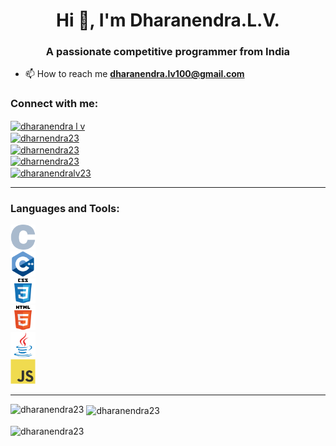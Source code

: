 <h1 align="center">Hi 👋, I'm Dharanendra.L.V.</h1>
<h3 align="center">A passionate competitive programmer from India</h3>


- 📫 How to reach me **dharanendra.lv100@gmail.com**

<h3 align="left">Connect with me:</h3>
<p align="left">
<a href="https://linkedin.com/in/dharanendralv" target="blank"><img align="center" src="https://cdn.jsdelivr.net/npm/simple-icons@3.0.1/icons/linkedin.svg" alt="dharanendra l v" height="30" width="40" /></a><br />
<a href="https://www.codechef.com/users/dharnendra23" target="blank"><img align="center" src="https://cdn.jsdelivr.net/npm/simple-icons@3.1.0/icons/codechef.svg" alt="dharnendra23" height="30" width="40" /></a><br />
<a href="https://www.hackerrank.com/dharnendra23" target="blank"><img align="center" src="https://cdn.jsdelivr.net/npm/simple-icons@3.0.1/icons/hackerrank.svg" alt="dharnendra23" height="30" width="40" /></a><br />
<a href="https://codeforces.com/profile/dharnendra23" target="blank"><img align="center" src="https://cdn.jsdelivr.net/npm/simple-icons@3.0.1/icons/codeforces.svg" alt="dharnendra23" height="30" width="40" /></a><br />
<a href="https://auth.geeksforgeeks.org/user/dharanendralv23" target="blank"><img align="center" src="https://cdn.jsdelivr.net/npm/simple-icons@3.0.1/icons/geeksforgeeks.svg" alt="dharanendralv23" height="30" width="40" /></a><br />
</p>

---

<h3 align="left">Languages and Tools:</h3>
<p align="left"> <a href="https://www.cprogramming.com/" target="_blank"> <img src="https://raw.githubusercontent.com/devicons/devicon/master/icons/c/c-original.svg" alt="c" width="40" height="40"/> </a><br /> <a href="https://www.w3schools.com/cpp/" target="_blank"> <img src="https://raw.githubusercontent.com/devicons/devicon/master/icons/cplusplus/cplusplus-original.svg" alt="cplusplus" width="40" height="40"/> </a><br /> <a href="https://www.w3schools.com/css/" target="_blank"> <img src="https://raw.githubusercontent.com/devicons/devicon/master/icons/css3/css3-original-wordmark.svg" alt="css3" width="40" height="40"/> </a><br /> <a href="https://www.w3.org/html/" target="_blank"> <img src="https://raw.githubusercontent.com/devicons/devicon/master/icons/html5/html5-original-wordmark.svg" alt="html5" width="40" height="40"/> </a><br /> <a href="https://www.java.com" target="_blank"> <img src="https://raw.githubusercontent.com/devicons/devicon/master/icons/java/java-original.svg" alt="java" width="40" height="40"/> </a> <br /><a href="https://developer.mozilla.org/en-US/docs/Web/JavaScript" target="_blank"> <img src="https://raw.githubusercontent.com/devicons/devicon/master/icons/javascript/javascript-original.svg" alt="javascript" width="40" height="40"/> </a> <br /></p>

---

<p><img align="left" src="https://github-readme-stats.vercel.app/api/top-langs?username=dharanendra23&show_icons=true&locale=en&layout=compact" alt="dharanendra23" /></p>

<p>&nbsp;<img align="center" src="https://github-readme-stats.vercel.app/api?username=dharanendra23&show_icons=true&locale=en" alt="dharanendra23" /></p>

<p><img align="center" src="https://github-readme-streak-stats.herokuapp.com/?user=dharanendra23&" alt="dharanendra23" /></p>
